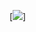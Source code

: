 [<img src="https://media.discordapp.net/attachments/731455746331377675/923230781650898995/Pres_Github.png?width=1168&height=657">]

